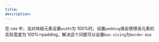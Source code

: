 ```yaml
---
title: 
description: 
---
```


在 css 中，当对块级元素设置`width`为 100%时，设置`padding`值会使得该元素的实际宽度为 100%+padding，解决这个问题可以设置`box-sizing`为`border-box`
